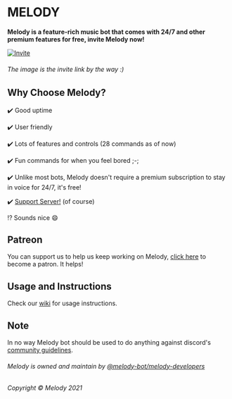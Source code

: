 # MELODY

**Melody is a feature-rich music bot that comes with 24/7 and other premium features for free, invite Melody now!**

[![Invite](https://user-images.githubusercontent.com/68998452/122642127-76fa2700-d126-11eb-8b27-f5e3af9e8c65.gif)
](https://discord.com/oauth2/authorize?client_id=809283972513267752&permissions=2155338816&scope=bot%20applications.commands)

###### The image is the invite link by the way :)

## Why Choose Melody?

✔️ Good uptime

✔️ User friendly

✔️ Lots of features and controls (28 commands as of now)

✔️ Fun commands for when you feel bored ;-;

✔️ Unlike most bots, Melody doesn't require a premium subscription to stay in voice for 24/7, it's free!

✔️ [Support Server!](https://discord.gg/QfZdQynYbg) (of course)

⁉️ Sounds nice 😄

## Patreon

You can support us to help us keep working on Melody, [click here](https://patreon.com/noneedofit) to become a patron.
It helps!

## Usage and Instructions

Check our [wiki](https://github.com/melody-bot/Melody/wiki) for usage instructions.

## Note

In no way Melody bot should be used to do anything against discord's [community guidelines](https://www.discord.com/guidelines).

###### Melody is owned and maintain by [@melody-bot/melody-developers](https://github.com/orgs/melody-bot/teams/melody-developers)

###### Copyright © Melody 2021
